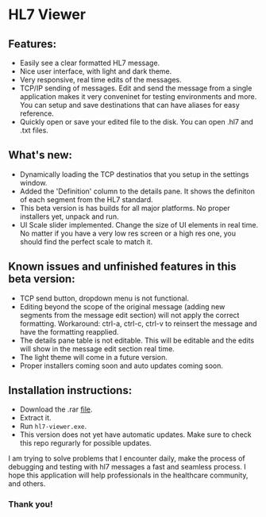 # HL7 Viewer


## Features:

* Easily see a clear formatted HL7 message.
* Nice user interface, with light and dark theme.
* Very responsive, real time edits of the messages.
* TCP/IP sending of messages. Edit and send the message from a single application makes it very conveninet
for testing environments and more. You can setup and save destinations that can have aliases for easy 
reference.
* Quickly open or save your edited file to the disk. You can open .hl7 and .txt files. 

## What's new:

* Dynamically loading the TCP destinatios that you setup in the settings window.
* Added the 'Definition' column to the details pane. It shows the definiton of each segment from the HL7 standard.
* This beta version is has builds for all major platforms. No proper installers yet, unpack and run. 
* UI Scale slider implemented. Change the size of UI elements in real time. No matter if you have a very low res 
screen or a high res one, you should find the perfect scale to match it. 

## Known issues and unfinished features in this beta version:

* TCP send button, dropdown menu is not functional.
* Editing beyond the scope of the original message (adding new segments from the message edit section) 
will not apply the correct formatting. Workaround: ctrl-a, ctrl-c, ctrl-v to reinsert the message and
have the formatting reapplied.
* The details pane table is not editable. This will be editable and the edits will show in the message 
edit section real time.
* The light theme will come in a future version.
* Proper installers coming soon and auto updates coming soon. 

## Installation instructions:

* Download the .rar [file](https://github.com/farcasmihai91/hl7-viewer/releases/tag/0.9.3).
* Extract it.
* Run `hl7-viewer.exe`.
* This version does not yet have automatic updates. Make sure to check this repo regurarly for 
possible updates.


I am trying to solve problems that I encounter daily, make the process of debugging and testing 
with hl7 messages a fast and seamless process. I hope this application will help professionals 
in the healthcare community, and others.

### Thank you!
